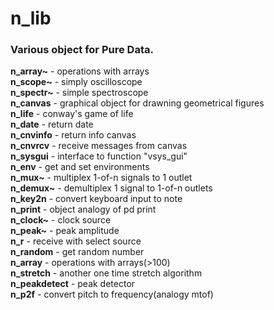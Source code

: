 # n_lib
### Various object for Pure Data.
**n_array~** - operations with arrays  
**n_scope~** - simply oscilloscope  
**n_spectr~** - simple spectroscope  
**n_canvas** - graphical object for drawning geometrical figures  
**n_life** - conway's game of life  
**n_date** - return date  
**n_cnvinfo** - return info canvas  
**n_cnvrcv** - receive messages from canvas  
**n_sysgui** - interface to function "vsys_gui"  
**n_env** - get and set environments  
**n_mux~** - multiplex 1-of-n signals to 1 outlet  
**n_demux~** - demultiplex 1 signal to 1-of-n outlets  
**n_key2n** - convert keyboard input to note  
**n_print** - object analogy of pd print  
**n_clock~** - clock source  
**n_peak~** - peak amplitude  
**n_r** - receive with select source  
**n_random** - get random number  
**n_array** - operations with arrays(>100)  
**n_stretch** - another one time stretch algorithm  
**n_peakdetect** - peak detector  
**n_p2f** - convert pitch to frequency(analogy mtof)  

